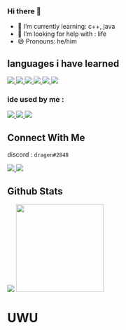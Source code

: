 ### Hi there 👋

- 🌱 I’m currently learning: c++, java
- 🤔 I’m looking for help with : life 
- 😄 Pronouns: he/him

## languages i have learned
<a href="https://www.youtube.com/watch?v=dQw4w9WgXcQ&ab_channel=RickAstley">
  <img src="https://img.shields.io/badge/C%23-239120?style=for-the-badge&logo=c-sharp&logoColor=white">
</a>
<a href="https://www.youtube.com/watch?v=dQw4w9WgXcQ&ab_channel=RickAstley">
  <img src="https://img.shields.io/badge/JavaScript-323330?style=for-the-badge&logo=javascript&logoColor=F7DF1E">
</a>
<a href="https://www.youtube.com/watch?v=dQw4w9WgXcQ&ab_channel=RickAstley">
  <img src="https://img.shields.io/badge/HTML5-E34F26?style=for-the-badge&logo=html5&logoColor=white">
</a>
<a href="https://www.youtube.com/watch?v=dQw4w9WgXcQ&ab_channel=RickAstley">
  <img src="https://img.shields.io/badge/lua-%232C2D72.svg?style=for-the-badge&logo=lua&logoColor=white">
</a>
<a href="https://www.youtube.com/watch?v=dQw4w9WgXcQ&ab_channel=RickAstley">
  <img src="https://img.shields.io/badge/python-3670A0?style=for-the-badge&logo=python&logoColor=ffdd54">
</a>
<a href="https://www.youtube.com/watch?v=dQw4w9WgXcQ&ab_channel=RickAstley">
  <img src="https://img.shields.io/badge/typescript-%23007ACC.svg?style=for-the-badge&logo=typescript&logoColor=white">
</a>

### ide used by me :
<a href="https://www.vim.org/">
  <img src="https://img.shields.io/badge/VIM-%2311AB00.svg?style=for-the-badge&logo=vim&logoColor=white">
</a>
<a href="https://code.visualstudio.com/">
  <img src="https://img.shields.io/badge/Visual%20Studio%20Code-0078d7.svg?style=for-the-badge&logo=visual-studio-code&logoColor=white">
</a>
<a href="https://www.jetbrains.com/idea/">
  <img src="https://img.shields.io/badge/IntelliJIDEA-000000.svg?style=for-the-badge&logo=intellij-idea&logoColor=white">
</a>

## Connect With Me
discord : `dragen#2848`

<a href="https://www.facebook.com/bimin.koju.57472/">
  <img src="https://img.shields.io/badge/Facebook-%231877F2.svg?style=for-the-badge&logo=Facebook&logoColor=white">
</a>
<a href="https://www.instagram.com/bimin_7/">
  <img src="https://img.shields.io/badge/bimin-%23E4405F.svg?style=for-the-badge&logo=Instagram&logoColor=white">
</a>

## Github Stats

<img src="https://github-readme-stats.vercel.app/api?username=biminkoju&theme=radical&show_icons=true">
<img src="https://github-readme-stats.vercel.app/api/top-langs/?username=biminkoju&langs_count=5&theme=radical&show_icons=true%22" height=200>

# UWU
